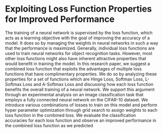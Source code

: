 # Exploiting Loss Function Properties for Improved Performance

The training of a neural network is supervised by the
loss function, which acts as a learning objective with the
goal of improving the accuracy of a model. It does so by
managing the weights in neural networks in such a way
that the performance is maximized. Generally, individual
loss functions are used to train neural networks for object
recognition tasks. However, most other loss functions might
also have inherent attractive properties that would benefit
in training the model. In this research paper, we suggest a
combined loss function that exploits the advantages of multiple loss functions that have complimentary properties. We
do so by analyzing these properties for a set of functions
which are Hinge Loss, Softmax Loss, L-Softmax Loss and
A-Softmax Loss and discussing how each loss function benefits the overall training of a neural network. We support
this argument through an experimental analysis on an image classification task that employs a fully connected neural network on the CIFAR-10 dataset. We introduce various combinations of losses to train on this model and perform hyper parameter optimization through grid search to
assign weights to each loss function in the combined loss.
We evaluate the classification accuracies for each loss function and observe an improved performance in the combined
loss function as we predicted
